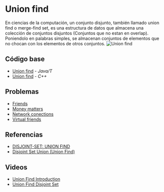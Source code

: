 # Union find
En ciencias de la computación, un conjunto disjunto, también llamado union find o merge-find set, es una estructura de datos que almacena una colección de conjuntos disjuntos (Conjuntos que no estan en overlap). 
Poniendolo en palabras simples, se almacenan conjuntos de elementos que no chocan con los elementos de otros conjuntos. 
![Union find](https://i1.wp.com/www.mathblog.dk/files/2012/06/disjointset_graphexample1.png?ssl=1)
## Código base
-  [Union find](UnionFind.java) - _Java/T_
-  [Union find](unionFind.cpp) - _C++_

## Problemas
-  [Friends](https://vjudge.net/problem/UVA-10608/origin)
-  [Money matters](https://vjudge.net/problem/UVA-11690/origin)
-  [Network conections](http://onlinejudge.org/index.php?option=com_onlinejudge&Itemid=8&category=24&page=show_problem&problem=734)
-  [Virtual friends](http://onlinejudge.org/index.php?option=com_onlinejudge&Itemid=8&category=24&page=show_problem&problem=2498)

## Referencias 
-  [DISJOINT-SET: UNION FIND](https://jariasf.wordpress.com/2012/04/02/disjoint-set-union-find/)
-  [Disjoint Set Union (Union Find)](https://www.hackerearth.com/practice/notes/disjoint-set-union-union-find/)
## Videos
-  [Union Find Introduction](https://www.youtube.com/watch?v=ibjEGG7ylHk)
-  [Union Find Disjoint Set](https://www.youtube.com/watch?v=6aLEVSIkE9w)